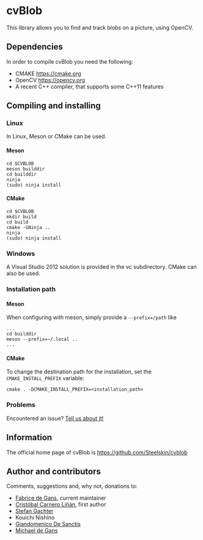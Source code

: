 # cvBlob

This library allows you to find and track blobs on a picture, using OpenCV.

## Dependencies

In order to compile cvBlob you need the following:

* CMAKE https://cmake.org
* OpenCV  https://opencv.org
* A recent C++ compiler, that supports some C++11 features

## Compiling and installing

### Linux

In Linux, Meson or CMake can be used.

#### Meson

```shell
cd $CVBLOB
meson builddir
cd builddir
ninja
(sudo) ninja install
```

#### CMake

```shell
cd $CVBLOB
mkdir build
cd build
cmake -GNinja ..
ninja
(sudo) ninja install
```

### Windows

A Visual Studio 2012 solution is provided in the vc subdirectory. CMake can also be used.

### Installation path

#### Meson

When configuring with meson, simply provide a `--prefix=/path` like
```shell
...
cd builddir
meson --prefix=~/.local ..
...
```

#### CMake

To change the destination path for the installation, set the `CMAKE_INSTALL_PREFIX` variable:
```shell
cmake . -DCMAKE_INSTALL_PREFIX=<installation_path>
```

### Problems

Encountered an issue? [Tell us about it!](https://github.com/Steelskin/cvblob/issues)

## Information

The official home page of cvBlob is https://github.com/Steelskin/cvblob

## Author and contributors

Comments, suggestions and, why not, donations to:

* [Fabrice de Gans](mailto:fabrice.degans@gmail.com), current maintainer
* [Cristóbal Carnero Liñán](mailto:grendel.ccl@gmail.com), first author
* [Stefan Gachter](http://gachter.name)
* Kouichi Nishino
* [Giandomenico De Sanctis](http://gidesa.altervista.org/)
* [Michael de Gans](https://www.mdegans.dev)
